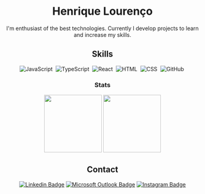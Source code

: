 <div align="center">

# Henrique Lourenço

I'm enthusiast of the best technologies. Currently I develop projects to learn and increase my skills.


## Skills

![JavaScript](https://img.shields.io/badge/-JavaScript-1261a0?style=for-the-badge&logo=javascript&logoColor=white)&nbsp;
![TypeScript](https://img.shields.io/badge/-TypeScript-1261a0?style=for-the-badge&logo=TypeScript&logoColor=white)&nbsp;
![React](https://img.shields.io/badge/-React-1261a0?style=for-the-badge&logo=react&logoColor=white)&nbsp;
![HTML](https://img.shields.io/badge/-HTML-1261a0?style=for-the-badge&logo=HTML5&logoColor=white)&nbsp;
![CSS](https://img.shields.io/badge/-CSS-1261a0?style=for-the-badge&logo=CSS3&logoColor=white)&nbsp;
![GitHub](https://img.shields.io/badge/-GitHub-1261a0?style=for-the-badge&logo=github&logoColor=white)&nbsp;

### Stats

<div display="flex" align="center">
  <img height="150em" src="https://github-readme-stats.vercel.app/api?username=LourencoHenri&theme=github_dark&hide=contribs,issues"/>
  <img height="150em" src="https://github-readme-stats.vercel.app/api/top-langs/?username=LourencoHenri&theme=github_dark&layout=compact"/> 
</div>
  
## Contact

[![Linkedin Badge](https://img.shields.io/badge/-Henrique%20Lourenço-1261a0?style=for-the-badge&logo=Linkedin&logoColor=white&link=https://www.linkedin.com/in/henrique-lourenco/)](https://www.linkedin.com/in/henrique-lourenco/) 
[![Microsoft Outlook Badge](https://img.shields.io/badge/-henri.lourenco@outlook.com-1261a0?style=for-the-badge&logo=Gmail&logoColor=white&link=mailto:henri.lourenco@outlook.com)](mailto:henri.lourenco@outlook.com)
[![Instagram Badge](https://img.shields.io/badge/-lourencohenri-1261a0?style=for-the-badge&labelColor=1261a0&logo=instagram&logoColor=white&link=https://www.instagram.com/lourencohenri/)](https://www.instagram.com/lourencohenri/) 

</div>
